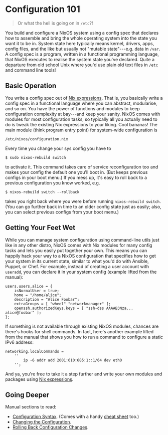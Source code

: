 Configuration 101
=================
> Or what the hell is going on in `/etc`?! 

You build and configure a NixOS system using a config spec that declares
how to assemble and bring the whole operating system into the state you
want it to be in. System state here typically means kernel, drivers, apps,
config files, and the like but usually not "mutable state"---e.g. data in
`/var`. A config spec is a program, written in a functional programming
language, that NixOS executes to realise the system state you've declared.
Quite a departure from old school Unix where you'd use plain old text files
in `/etc` and command line tools!


Basic Operation
---------------
You write a config spec out of [Nix expressions][nix-man-expr]. That is,
you basically write a config spec in a functional language where you can
abstract, modularise, and so on. You have the power of functions and
modules to keep configuration complexity at bay---and keep your sanity.
NixOS comes with modules for most configuration tasks, so typically all
you actually need to do is tweak the existing Nix expressions to your
liking. Cool bananas! The main module (think program entry point) for
system-wide configuration is

    /etc/nixos/configuration.nix

Every time you change your sys config you have to

    $ sudo nixos-rebuild switch

to activate it. This command takes care of service reconfiguration too
and makes your config the default one you'll boot in. (But keeps previous
configs in your boot menu.) If you mess up, it's easy to roll back to a
previous configuration you know worked, e.g.

    $ nixos-rebuild switch --rollback

takes you right back where you were before running `nixos-rebuild switch`.
(You can go further back in time to an older config state just as easily;
also, you can select previous configs from your boot menu.)


Getting Your Feet Wet
---------------------
While you can manage system configuration using command-line utils just
like in any other distro, NixOS comes with Nix modules for many config
tasks and lets you easily put together your own. This means you can happily
hack your way to a NixOS configuration that specifies how to get your system
in its current state, similar to what you'd do with Ansible, Puppet, or Chef.
For example, instead of creating a user account with `useradd`, you can
declare it in your system config (example lifted from the manual):

    users.users.alice = {
        isNormalUser = true;
        home = "/home/alice";
        description = "Alice Foobar";
        extraGroups = [ "wheel" "networkmanager" ];
        openssh.authorizedKeys.keys = [ "ssh-dss AAAAB3Nza... alice@foobar" ];
    };

If something is not available through existing NixOS modules, chances are
there's hooks for shell commands. In fact, here's another example lifted
from the manual that shows you how to run a command to configure a static
IPv6 address:

    networking.localCommands =
        ''
            ip -6 addr add 2001:610:685:1::1/64 dev eth0
        '';

And ya, you're free to take it a step further and write your own modules
and packages using [Nix expressions][nix-man-expr].


Going Deeper
------------
Manual sections to read:

* [Configuration Syntax][nixos-man-cfg-syntax]. (Comes with a handy
[cheat sheet][nixos-man-cfg-syntax-sum] too.)
* [Changing the Configuration][nixos-man-chg-cfg].
* [Rolling Back Configuration Changes][nixos-man-rollback].




[nix-man-expr]: http://nixos.org/nix/manual/#chap-writing-nix-expressions
    "Nix Manual - Writing Nix Expressions"
[nixos-man-cfg-syntax]: https://nixos.org/nixos/manual/index.html#sec-configuration-syntax
    "NixOS Manual - Configuration Syntax"
[nixos-man-cfg-syntax-sum]: https://nixos.org/nixos/manual/index.html#sec-nix-syntax-summary
    "NixOS Manual - Configuration Syntax Summary"
[nixos-man-chg-cfg]: https://nixos.org/nixos/manual/index.html#sec-changing-config
    "NixOS Manual - Changing the Configuration"
[nixos-man-rollback]: https://nixos.org/nixos/manual/index.html#sec-rollback
    "NixOS Manual - Rolling Back Configuration Changes"
